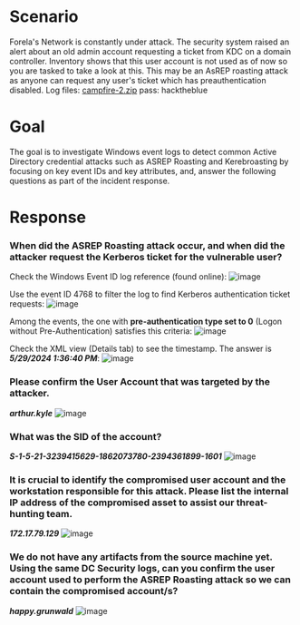 # Scenario
Forela's Network is constantly under attack. The security system raised an alert about an old admin account requesting a ticket from KDC on a domain controller. Inventory shows that this user account is not used as of now so you are tasked to take a look at this. This may be an AsREP roasting attack as anyone can request any user's ticket which has preauthentication disabled.
Log files: [campfire-2.zip](https://github.com/user-attachments/files/16158289/campfire-2.zip) pass: hacktheblue

# Goal
The goal is to investigate Windows event logs to detect common Active Directory credential attacks such as ASREP Roasting and Kerebroasting by focusing on key event IDs and key attributes, and, answer the following questions as part of the incident response.

# Response
### When did the ASREP Roasting attack occur, and when did the attacker request the Kerberos ticket for the vulnerable user?
Check the Windows Event ID log reference (found online):
![image](https://github.com/marufrahmangit/hack-the-box/assets/25085219/d1994b15-a22b-404d-a762-f4184c2bc85a)

Use the event ID 4768 to filter the log to find Kerberos authentication ticket requests:
![image](https://github.com/marufrahmangit/hack-the-box/assets/25085219/b588dfbf-700d-46ba-b66e-e980162a1344)

Among the events, the one with __pre-authentication type set to 0__ (Logon without Pre-Authentication) satisfies this criteria:
![image](https://github.com/marufrahmangit/hack-the-box/assets/25085219/21826105-3173-4c07-9ab4-fdb75d6f8f4b)

Check the XML view (Details tab) to see the timestamp. The answer is ***5/29/2024 1:36:40 PM***:
![image](https://github.com/marufrahmangit/hack-the-box/assets/25085219/b470231b-a4d3-4302-8baa-f382e1743e39)

### Please confirm the User Account that was targeted by the attacker.

***arthur.kyle***
![image](https://github.com/marufrahmangit/hack-the-box/assets/25085219/7c1dac70-b01c-4aaa-8464-257e111a29b4)

### What was the SID of the account?

***S-1-5-21-3239415629-1862073780-2394361899-1601***
![image](https://github.com/marufrahmangit/hack-the-box/assets/25085219/14e8241e-6c61-4490-9222-6c2ffe8664f5)

### It is crucial to identify the compromised user account and the workstation responsible for this attack. Please list the internal IP address of the compromised asset to assist our threat-hunting team.

***172.17.79.129***
![image](https://github.com/marufrahmangit/hack-the-box/assets/25085219/a2bf9826-468c-4414-8618-2e3bfd1ae014)

### We do not have any artifacts from the source machine yet. Using the same DC Security logs, can you confirm the user account used to perform the ASREP Roasting attack so we can contain the compromised account/s?

***happy.grunwald***
![image](https://github.com/marufrahmangit/hack-the-box/assets/25085219/17e9de75-dce4-4a9c-b007-1af04e3cf244)


